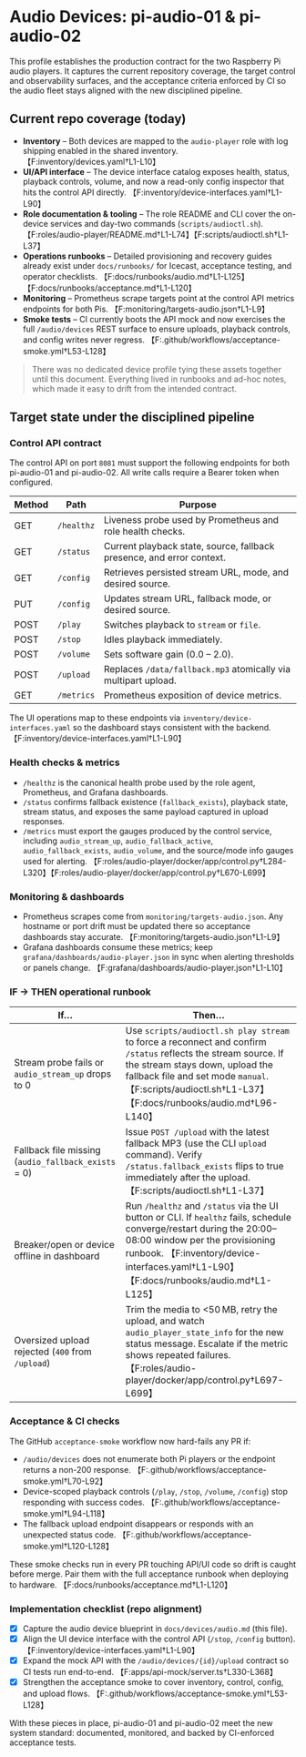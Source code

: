 # Audio Devices: pi-audio-01 & pi-audio-02

This profile establishes the production contract for the two Raspberry Pi audio
players. It captures the current repository coverage, the target control and
observability surfaces, and the acceptance criteria enforced by CI so the audio
fleet stays aligned with the new disciplined pipeline.

## Current repo coverage (today)

- **Inventory** – Both devices are mapped to the `audio-player` role with log
  shipping enabled in the shared inventory. 【F:inventory/devices.yaml†L1-L10】
- **UI/API interface** – The device interface catalog exposes health, status,
  playback controls, volume, and now a read-only config inspector that hits the
  control API directly. 【F:inventory/device-interfaces.yaml†L1-L90】
- **Role documentation & tooling** – The role README and CLI cover the on-device
  services and day-two commands (`scripts/audioctl.sh`). 【F:roles/audio-player/README.md†L1-L74】【F:scripts/audioctl.sh†L1-L37】
- **Operations runbooks** – Detailed provisioning and recovery guides already
  exist under `docs/runbooks/` for Icecast, acceptance testing, and operator
  checklists. 【F:docs/runbooks/audio.md†L1-L125】【F:docs/runbooks/acceptance.md†L1-L120】
- **Monitoring** – Prometheus scrape targets point at the control API metrics
  endpoints for both Pis. 【F:monitoring/targets-audio.json†L1-L9】
- **Smoke tests** – CI currently boots the API mock and now exercises the full
  `/audio/devices` REST surface to ensure uploads, playback controls, and config
  writes never regress. 【F:.github/workflows/acceptance-smoke.yml†L53-L128】

> There was no dedicated device profile tying these assets together until this
> document. Everything lived in runbooks and ad-hoc notes, which made it easy to
> drift from the intended contract.

## Target state under the disciplined pipeline

### Control API contract

The control API on port `8081` must support the following endpoints for both
pi-audio-01 and pi-audio-02. All write calls require a Bearer token when
configured.

| Method | Path            | Purpose |
| ------ | --------------- | ------- |
| GET    | `/healthz`      | Liveness probe used by Prometheus and role health checks. |
| GET    | `/status`       | Current playback state, source, fallback presence, and error context. |
| GET    | `/config`       | Retrieves persisted stream URL, mode, and desired source. |
| PUT    | `/config`       | Updates stream URL, fallback mode, or desired source. |
| POST   | `/play`         | Switches playback to `stream` or `file`. |
| POST   | `/stop`         | Idles playback immediately. |
| POST   | `/volume`       | Sets software gain (0.0 – 2.0). |
| POST   | `/upload`       | Replaces `/data/fallback.mp3` atomically via multipart upload. |
| GET    | `/metrics`      | Prometheus exposition of device metrics. |

The UI operations map to these endpoints via `inventory/device-interfaces.yaml`
so the dashboard stays consistent with the backend. 【F:inventory/device-interfaces.yaml†L1-L90】

### Health checks & metrics

- `/healthz` is the canonical health probe used by the role agent, Prometheus,
  and Grafana dashboards.
- `/status` confirms fallback existence (`fallback_exists`), playback state,
  stream status, and exposes the same payload captured in upload responses.
- `/metrics` must export the gauges produced by the control service, including
  `audio_stream_up`, `audio_fallback_active`, `audio_fallback_exists`,
  `audio_volume`, and the source/mode info gauges used for alerting. 【F:roles/audio-player/docker/app/control.py†L284-L320】【F:roles/audio-player/docker/app/control.py†L670-L699】

### Monitoring & dashboards

- Prometheus scrapes come from `monitoring/targets-audio.json`. Any hostname or
  port drift must be updated there so acceptance dashboards stay accurate.
  【F:monitoring/targets-audio.json†L1-L9】
- Grafana dashboards consume these metrics; keep `grafana/dashboards/audio-player.json`
  in sync when alerting thresholds or panels change. 【F:grafana/dashboards/audio-player.json†L1-L10】

### IF → THEN operational runbook

| If… | Then… |
| --- | ------ |
| Stream probe fails or `audio_stream_up` drops to 0 | Use `scripts/audioctl.sh play stream` to force a reconnect and confirm `/status` reflects the stream source. If the stream stays down, upload the fallback file and set mode `manual`. 【F:scripts/audioctl.sh†L1-L37】【F:docs/runbooks/audio.md†L96-L140】 |
| Fallback file missing (`audio_fallback_exists` = 0) | Issue `POST /upload` with the latest fallback MP3 (use the CLI `upload` command). Verify `/status.fallback_exists` flips to true immediately after the upload. 【F:scripts/audioctl.sh†L1-L37】 |
| Breaker/open or device offline in dashboard | Run `/healthz` and `/status` via the UI button or CLI. If `healthz` fails, schedule converge/restart during the 20:00–08:00 window per the provisioning runbook. 【F:inventory/device-interfaces.yaml†L1-L90】【F:docs/runbooks/audio.md†L1-L125】 |
| Oversized upload rejected (`400` from `/upload`) | Trim the media to <50 MB, retry the upload, and watch `audio_player_state_info` for the new status message. Escalate if the metric shows repeated failures. 【F:roles/audio-player/docker/app/control.py†L697-L699】 |

### Acceptance & CI checks

The GitHub `acceptance-smoke` workflow now hard-fails any PR if:

- `/audio/devices` does not enumerate both Pi players or the endpoint returns a
  non-200 response. 【F:.github/workflows/acceptance-smoke.yml†L70-L92】
- Device-scoped playback controls (`/play`, `/stop`, `/volume`, `/config`) stop
  responding with success codes. 【F:.github/workflows/acceptance-smoke.yml†L94-L118】
- The fallback upload endpoint disappears or responds with an unexpected status
  code. 【F:.github/workflows/acceptance-smoke.yml†L120-L128】

These smoke checks run in every PR touching API/UI code so drift is caught
before merge. Pair them with the full acceptance runbook when deploying to
hardware. 【F:docs/runbooks/acceptance.md†L1-L120】

### Implementation checklist (repo alignment)

- [x] Capture the audio device blueprint in `docs/devices/audio.md` (this file).
- [x] Align the UI device interface with the control API (`/stop`, `/config`
  button). 【F:inventory/device-interfaces.yaml†L1-L90】
- [x] Expand the mock API with the `/audio/devices/{id}/upload` contract so CI
  tests run end-to-end. 【F:apps/api-mock/server.ts†L330-L368】
- [x] Strengthen the acceptance smoke to cover inventory, control, config, and
  upload flows. 【F:.github/workflows/acceptance-smoke.yml†L53-L128】

With these pieces in place, pi-audio-01 and pi-audio-02 meet the new system
standard: documented, monitored, and backed by CI-enforced acceptance tests.
